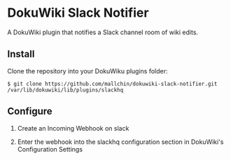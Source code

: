 # DokuWiki Slack Notifier

A DokuWiki plugin that notifies a Slack channel room of wiki edits.

## Install

Clone the repository into your DokuWiku plugins folder:

```
$ git clone https://github.com/mallchin/dokuwiki-slack-notifier.git /var/lib/dokuwiki/lib/plugins/slackhq
```

## Configure

1. Create an Incoming Webhook on slack

2. Enter the webhook into the slackhq configuration section in DokuWiki's Configuration Settings
